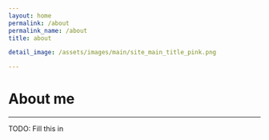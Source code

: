 ```yaml
---
layout: home
permalink: /about
permalink_name: /about
title: about

detail_image: /assets/images/main/site_main_title_pink.png

---
```


# About me
---

TODO: Fill this in

